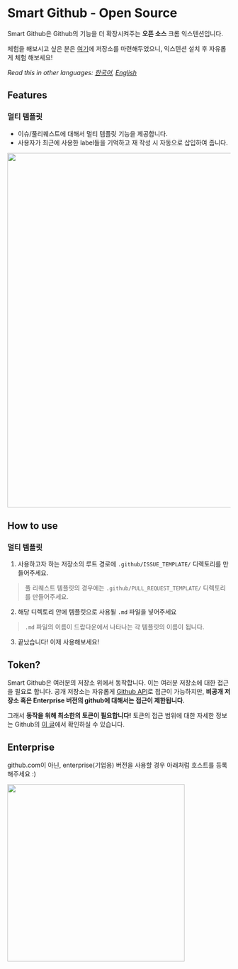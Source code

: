 # Smart Github - Open Source
Smart Github은 Github의 기능을 더 확장시켜주는 **오픈 소스** 크롬 익스텐션입니다.

체험을 해보시고 싶은 분은 [여기](https://github.com/ygnoh/github-template-extension)에 저장소를 마련해두었으니, 익스텐션 설치 후 자유롭게 체험 해보세요!

*Read this in other languages: [한국어](README.md), [English](README.en.md)*

## Features
### 멀티 템플릿
  * 이슈/풀리퀘스트에 대해서 멀티 템플릿 기능을 제공합니다.
  * 사용자가 최근에 사용한 label들을 기억하고 재 작성 시 자동으로 삽입하여 줍니다.

<img src="https://user-images.githubusercontent.com/13075245/38159156-9903fe90-34dd-11e8-865d-a9fee8315ff2.gif" width="800">

## How to use
### 멀티 템플릿
1. 사용하고자 하는 저장소의 루트 경로에 `.github/ISSUE_TEMPLATE/` 디렉토리를 만들어주세요.
> 풀 리퀘스트 템플릿의 경우에는 `.github/PULL_REQUEST_TEMPLATE/` 디렉토리를 만들어주세요.
2. 해당 디렉토리 안에 템플릿으로 사용될 `.md` 파일을 넣어주세요
> `.md` 파일의 이름이 드랍다운에서 나타나는 각 템플릿의 이름이 됩니다.
3. 끝났습니다! 이제 사용해보세요!

## Token?
Smart Github은 여러분의 저장소 위에서 동작합니다. 이는 여러분 저장소에 대한 접근을 필요로 합니다. 공개 저장소는 자유롭게 [Github API](https://developer.github.com/v3/)로 접근이 가능하지만, **비공개 저장소 혹은 Enterprise 버전의 github에 대해서는 접근이 제한됩니다.**

그래서 **동작을 위해 최소한의 토큰이 필요합니다!** 토큰의 접근 범위에 대한 자세한 정보는 Github의 [이 글](https://developer.github.com/apps/building-oauth-apps/scopes-for-oauth-apps/)에서 확인하실 수 있습니다.

## Enterprise
github.com이 아닌, enterprise(기업용) 버전을 사용할 경우 아래처럼 호스트를 등록 해주세요 :)

<img src="https://user-images.githubusercontent.com/13075245/38159257-b65afeb0-34df-11e8-9c3d-8c4f50770514.gif" width="400">
